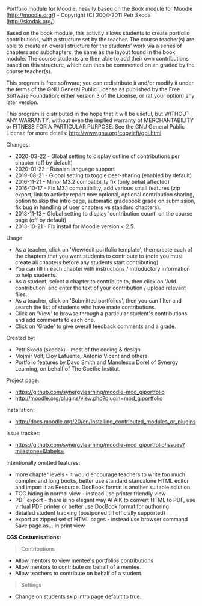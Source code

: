 Portfolio module for Moodle, heavily based on the Book module for Moodle (http://moodle.org/) - Copyright (C) 2004-2011  Petr Skoda (http://skodak.org/)

Based on the book module, this activity allows students to create portfolio contributions, with a structure set by the teacher.
The course teacher(s) are able to create an overall structure for the students' work via a series of chapters and subchapters, the same as the layout found in the book module.
The course students are then able to add their own contributions based on this structure, which can then be commented on an graded by the course teacher(s).

This program is free software; you can redistribute it and/or modify
it under the terms of the GNU General Public License as published by
the Free Software Foundation; either version 3 of the License, or
(at your option) any later version.

This program is distributed in the hope that it will be useful,
but WITHOUT ANY WARRANTY; without even the implied warranty of
MERCHANTABILITY or FITNESS FOR A PARTICULAR PURPOSE.  See the
GNU General Public License for more details: http://www.gnu.org/copyleft/gpl.html

Changes:
* 2020-03-22 - Global setting to display outline of contributions per chapter (off by default)
* 2020-01-22 - Russian language support
* 2019-08-21 - Global setting to toggle peer-sharing (enabled by default)
* 2016-11-21 - Minor M3.2 compatibility fix (only behat affected)
* 2016-10-17 - Fix M3.1 compatibility, add various small features (zip export, link to activity report now optional, optional contribution sharing, option to skip the intro page, automatic gradebook grade on submission, fix bug in handling of user chapters vs standard chapters).
* 2013-11-13 - Global setting to display 'contribution count' on the course page (off by default)
* 2013-10-21 - Fix install for Moodle version < 2.5.

Usage:

* As a teacher, click on 'View/edit portfolio template', then create each of the chapters that you want students to contribute to
(note you must create all chapters before any students start contributing)
* You can fill in each chapter with instructions / introductory information to help students.
* As a student, select a chapter to contribute to, then click on 'Add contribution' and enter the text of your contribution / upload relevant files.
* As a teacher, click on 'Submitted portfolios', then you can filter and search the list of students who have made contributions.
* Click on 'View' to browse through a particular student's contributions and add comments to each one.
* Click on 'Grade' to give overall feedback comments and a grade.

Created by:

* Petr Skoda (skodak) - most of the coding & design
* Mojmir Volf, Eloy Lafuente, Antonio Vicent and others
* Portfolio features by Davo Smith and Manolescu Dorel of Synergy Learning, on behalf of The Goethe Institut.

Project page:

* https://github.com/synergylearning/moodle-mod_giportfolio
* http://moodle.org/plugins/view.php?plugin=mod_giportfolio


Installation:

* http://docs.moodle.org/20/en/Installing_contributed_modules_or_plugins

Issue tracker:

* https://github.com/synergylearning/moodle-mod_giportfolio/issues?milestone=&labels=


Intentionally omitted features:

* more chapter levels - it would encourage teachers to write too much complex and long books, better use standard standalone HTML editor and import it as Resource. DocBook format is another suitable solution.
* TOC hiding in normal view - instead use printer friendly view
* PDF export - there is no elegant way AFAIK to convert HTML to PDF, use virtual PDF printer or better use DocBook format for authoring
* detailed student tracking (postponed till officially supported)
* export as zipped set of HTML pages - instead use browser command Save page as... in print view

**CGS Costumisations:** 

> Contributions
>>
* Allow mentors to view mentee's portfolios contributions
* Allow mentors to contribute on behalf of a mentee.
* Allow teachers to contribute on behalf of a student.

> Settings
>>
* Change on students skip intro page default to true. 


